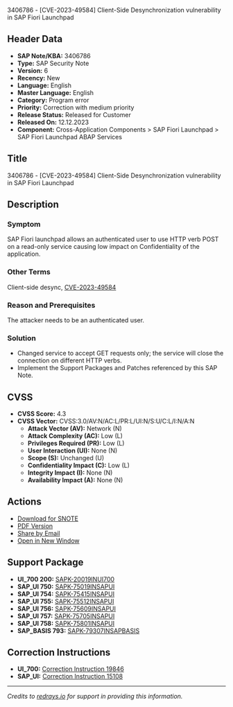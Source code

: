 3406786 - [CVE-2023-49584] Client-Side Desynchronization vulnerability in SAP Fiori Launchpad

## Header Data
- **SAP Note/KBA:** 3406786
- **Type:** SAP Security Note
- **Version:** 6
- **Recency:** New
- **Language:** English
- **Master Language:** English
- **Category:** Program error
- **Priority:** Correction with medium priority
- **Release Status:** Released for Customer
- **Released On:** 12.12.2023
- **Component:** Cross-Application Components > SAP Fiori Launchpad > SAP Fiori Launchpad ABAP Services

## Title
3406786 - [CVE-2023-49584] Client-Side Desynchronization vulnerability in SAP Fiori Launchpad

## Description

### Symptom
SAP Fiori launchpad allows an authenticated user to use HTTP verb POST on a read-only service causing low impact on Confidentiality of the application.

### Other Terms
Client-side desync, [CVE-2023-49584](https://www.cve.org/CVERecord?id=CVE-2023-49584)

### Reason and Prerequisites
The attacker needs to be an authenticated user.

### Solution
- Changed service to accept GET requests only; the service will close the connection on different HTTP verbs.
- Implement the Support Packages and Patches referenced by this SAP Note.

## CVSS
- **CVSS Score:** 4.3
- **CVSS Vector:** CVSS:3.0/AV:N/AC:L/PR:L/UI:N/S:U/C:L/I:N/A:N
  - **Attack Vector (AV):** Network (N)
  - **Attack Complexity (AC):** Low (L)
  - **Privileges Required (PR):** Low (L)
  - **User Interaction (UI):** None (N)
  - **Scope (S):** Unchanged (U)
  - **Confidentiality Impact (C):** Low (L)
  - **Integrity Impact (I):** None (N)
  - **Availability Impact (A):** None (N)

## Actions
- [Download for SNOTE](https://notesdownloads.sap.com/note/0040000001499432023)
- [PDF Version](https://userapps.support.sap.com/sap/support/sfm/notes/print/0003406786?language=en-US&token=612DA38FDBEF13911A03C9B182B4A9C0)
- [Share by Email](https://me.sap.com/notes/0003406786/share)
- [Open in New Window](https://me.sap.com/notes/0003406786)

## Support Package
- **UI_700 200:** [SAPK-20019INUI700](https://me.sap.com/supportpackage/SAPK-20019INUI700)
- **SAP_UI 750:** [SAPK-75019INSAPUI](https://me.sap.com/supportpackage/SAPK-75019INSAPUI)
- **SAP_UI 754:** [SAPK-75415INSAPUI](https://me.sap.com/supportpackage/SAPK-75415INSAPUI)
- **SAP_UI 755:** [SAPK-75512INSAPUI](https://me.sap.com/supportpackage/SAPK-75512INSAPUI)
- **SAP_UI 756:** [SAPK-75609INSAPUI](https://me.sap.com/supportpackage/SAPK-75609INSAPUI)
- **SAP_UI 757:** [SAPK-75705INSAPUI](https://me.sap.com/supportpackage/SAPK-75705INSAPUI)
- **SAP_UI 758:** [SAPK-75801INSAPUI](https://me.sap.com/supportpackage/SAPK-75801INSAPUI)
- **SAP_BASIS 793:** [SAPK-79307INSAPBASIS](https://me.sap.com/supportpackage/SAPK-79307INSAPBASIS)

## Correction Instructions
- **UI_700:** [Correction Instruction 19846](https://me.sap.com/corrins/0003406786/19846)
- **SAP_UI:** [Correction Instruction 15108](https://me.sap.com/corrins/0003406786/15108)

---

*Credits to [redrays.io](https://redrays.io) for support in providing this information.*
